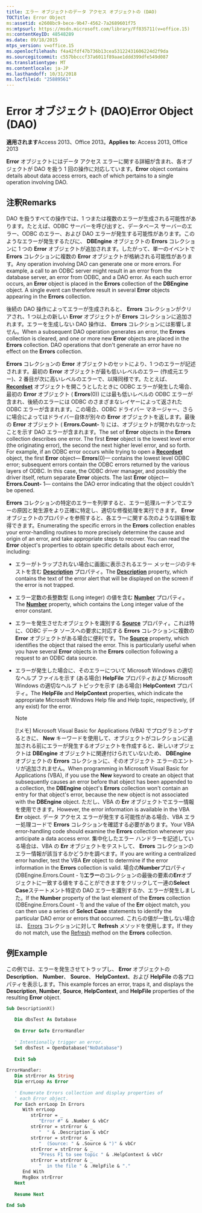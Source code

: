 ```yaml
---
title: エラー オブジェクトのデータ アクセス オブジェクトの (DAO)
TOCTitle: Error Object
ms:assetid: e2608bc9-bece-9b47-4562-7a2689601f75
ms:mtpsurl: https://msdn.microsoft.com/library/Ff835711(v=office.15)
ms:contentKeyID: 48548289
ms.date: 09/18/2015
mtps_version: v=office.15
ms.openlocfilehash: f4a42fdf47b736b13cea53122431606224d2f9da
ms.sourcegitcommit: c557bbcccf37a6011f89aae1ddd399dfe549d087
ms.translationtype: MT
ms.contentlocale: ja-JP
ms.lasthandoff: 10/31/2018
ms.locfileid: "25889561"
---
```

# <a name="error-object-dao"></a><span data-ttu-id="6a780-102">Error オブジェクト (DAO)</span><span class="sxs-lookup"><span data-stu-id="6a780-102">Error Object (DAO)</span></span>


<span data-ttu-id="6a780-103">**適用されます**Access 2013、Office 2013。</span><span class="sxs-lookup"><span data-stu-id="6a780-103">**Applies to**: Access 2013, Office 2013</span></span>

<span data-ttu-id="6a780-104">**Error** オブジェクトにはデータ アクセス エラーに関する詳細が含まれ、各オブジェクトが DAO を扱う 1 回の操作に対応しています。</span><span class="sxs-lookup"><span data-stu-id="6a780-104">**Error** object contains details about data access errors, each of which pertains to a single operation involving DAO.</span></span>

## <a name="remarks"></a><span data-ttu-id="6a780-105">注釈</span><span class="sxs-lookup"><span data-stu-id="6a780-105">Remarks</span></span>

<span data-ttu-id="6a780-p101">DAO を扱うすべての操作では、1 つまたは複数のエラーが生成される可能性があります。たとえば、ODBC サーバーを呼び出すと、データベース サーバーのエラー、ODBC のエラー、および DAO エラーが発生する可能性があります。このようなエラーが発生するたびに、 **DBEngine** オブジェクトの **Errors** コレクションに 1 つの **Error** オブジェクトが追加されます。したがって、単一のイベントで **Errors** コレクションに複数の **Error** オブジェクトが格納される可能性があります。</span><span class="sxs-lookup"><span data-stu-id="6a780-p101">Any operation involving DAO can generate one or more errors. For example, a call to an ODBC server might result in an error from the database server, an error from ODBC, and a DAO error. As each such error occurs, an **Error** object is placed in the **Errors** collection of the **DBEngine** object. A single event can therefore result in several **Error** objects appearing in the **Errors** collection.</span></span>

<span data-ttu-id="6a780-p102">後続の DAO 操作によってエラーが生成されると、 **Errors** コレクションがクリアされ、1 つ以上の新しい **Error** オブジェクトが **Errors** コレクションに追加されます。エラーを生成しない DAO 操作は、 **Errors** コレクションには影響しません。</span><span class="sxs-lookup"><span data-stu-id="6a780-p102">When a subsequent DAO operation generates an error, the **Errors** collection is cleared, and one or more new **Error** objects are placed in the **Errors** collection. DAO operations that don't generate an error have no effect on the **Errors** collection.</span></span>

<span data-ttu-id="6a780-p103">**Errors** コレクションの **Error** オブジェクトのセットにより、1 つのエラーが記述されます。最初の **Error** オブジェクトが最も低いレベルのエラー (作成元エラー)、2 番目が次に高いレベルのエラーで、以降同様です。たとえば、 **[Recordset](recordset-object-dao.md)** オブジェクトを開こうとしたときに ODBC エラーが発生した場合、最初の **Error** オブジェクト ( **Errors**(0)) には最も低いレベルの ODBC エラーが含まれ、後続のエラーには ODBC のさまざまなレイヤーによって返された ODBC エラーが含まれます。この場合、ODBC ドライバー マネージャー、さらに場合によってはドライバー自体が別々の **Error** オブジェクトを返します。最後の **Error** オブジェクト ( **Errors.Count-** 1) には、オブジェクトが開かれなかったことを示す DAO エラーが含まれます。</span><span class="sxs-lookup"><span data-stu-id="6a780-p103">The set of **Error** objects in the **Errors** collection describes one error. The first **Error** object is the lowest level error (the originating error), the second the next higher level error, and so forth. For example, if an ODBC error occurs while trying to open a **[Recordset](recordset-object-dao.md)** object, the first **Error** object— **Errors**(0)— contains the lowest level ODBC error; subsequent errors contain the ODBC errors returned by the various layers of ODBC. In this case, the ODBC driver manager, and possibly the driver itself, return separate **Error** objects. The last **Error** object— **Errors.Count-** 1— contains the DAO error indicating that the object couldn't be opened.</span></span>

<span data-ttu-id="6a780-p104">**Errors** コレクションの特定のエラーを列挙すると、エラー処理ルーチンでエラーの原因と発生源をより正確に特定し、適切な修復処理を実行できます。 **Error** オブジェクトのプロパティを参照すると、各エラーに関する次のような詳細を取得できます。</span><span class="sxs-lookup"><span data-stu-id="6a780-p104">Enumerating the specific errors in the **Errors** collection enables your error-handling routines to more precisely determine the cause and origin of an error, and take appropriate steps to recover. You can read the **Error** object's properties to obtain specific details about each error, including:</span></span>

  - <span data-ttu-id="6a780-119">エラーがトラップされない場合に画面に表示されるエラー メッセージのテキストを含む **[Description](error-description-property-dao.md)** プロパティ。</span><span class="sxs-lookup"><span data-stu-id="6a780-119">The **[Description](error-description-property-dao.md)** property, which contains the text of the error alert that will be displayed on the screen if the error is not trapped.</span></span>

  - <span data-ttu-id="6a780-120">エラー定数の長整数型 (Long integer) の値を含む **[Number](error-number-property-dao.md)** プロパティ。</span><span class="sxs-lookup"><span data-stu-id="6a780-120">The **[Number](error-number-property-dao.md)** property, which contains the Long integer value of the error constant.</span></span>

  - <span data-ttu-id="6a780-p105">エラーを発生させたオブジェクトを識別する **[Source](error-source-property-dao.md)** プロパティ。これは特に、ODBC データ ソースへの要求に対応する **Errors** コレクションに複数の **Error** オブジェクトがある場合に便利です。</span><span class="sxs-lookup"><span data-stu-id="6a780-p105">The **[Source](error-source-property-dao.md)** property, which identifies the object that raised the error. This is particularly useful when you have several **Error** objects in the **Errors** collection following a request to an ODBC data source.</span></span>

  - <span data-ttu-id="6a780-123">エラーが発生した場合に、そのエラーについて Microsoft Windows の適切なヘルプ ファイルを示す (ある場合) **HelpFile** プロパティおよび Microsoft Windows の適切なヘルプ トピックを示す (ある場合) **HelpContext** プロパティ。</span><span class="sxs-lookup"><span data-stu-id="6a780-123">The **HelpFile** and **HelpContext** properties, which indicate the appropriate Microsoft Windows Help file and Help topic, respectively, (if any exist) for the error.</span></span>
    

    > [!NOTE]
    > <span data-ttu-id="6a780-124">[!メモ] Microsoft Visual Basic for Applications (VBA) でプログラミングするときに、 **New** キーワードを使用して、オブジェクトがコレクションに追加される前にエラーが発生するオブジェクトを作成すると、新しいオブジェクトは **DBEngine** オブジェクトに関連付けられていないため、 **DBEngine** オブジェクトの **Errors** コレクションに、そのオブジェクト エラーのエントリが追加されません。</span><span class="sxs-lookup"><span data-stu-id="6a780-124">When programming in Microsoft Visual Basic for Applications (VBA), if you use the **New** keyword to create an object that subsequently causes an error before that object has been appended to a collection, the **DBEngine** object's **Errors** collection won't contain an entry for that object's error, because the new object is not associated with the **DBEngine** object.</span></span> <span data-ttu-id="6a780-125">ただし、VBA の **Err** オブジェクトでエラー情報を使用できます。</span><span class="sxs-lookup"><span data-stu-id="6a780-125">However, the error information is available in the VBA **Err** object.</span></span> <span data-ttu-id="6a780-126">データ アクセス エラーが発生する可能性がある場合、VBA エラー処理コードで **Errors** コレクションを確認する必要があります。</span><span class="sxs-lookup"><span data-stu-id="6a780-126">Your VBA error-handling code should examine the **Errors** collection whenever you anticipate a data access error.</span></span> <span data-ttu-id="6a780-127">集中化したエラー ハンドラーを記述している場合は、VBA の **Err** オブジェクトをテストして、 **Errors** コレクションのエラー情報が該当するかどうかを調べます。</span><span class="sxs-lookup"><span data-stu-id="6a780-127">If you are writing a centralized error handler, test the VBA **Err** object to determine if the error information in the **Errors** collection is valid.</span></span> <span data-ttu-id="6a780-128">場合の**Number**プロパティ (DBEngine.Errors.Count - 1)**エラー**のコレクションの最後の要素の**Err**オブジェクトに一致する値をすることができますをクリックして一連の**Select Case**ステートメント特定の DAO エラーを識別するか、エラーが発生しました。</span><span class="sxs-lookup"><span data-stu-id="6a780-128">If the **Number** property of the last element of the **Errors** collection (DBEngine.Errors.Count - 1) and the value of the **Err** object match, you can then use a series of **Select Case** statements to identify the particular DAO error or errors that occurred.</span></span> <span data-ttu-id="6a780-129">これらの値が一致しない場合は、 [Errors](errors-refresh-method-dao.md) コレクションに対して **Refresh** メソッドを使用します。</span><span class="sxs-lookup"><span data-stu-id="6a780-129">If they do not match, use the [Refresh](errors-refresh-method-dao.md) method on the **Errors** collection.</span></span>



## <a name="example"></a><span data-ttu-id="6a780-130">例</span><span class="sxs-lookup"><span data-stu-id="6a780-130">Example</span></span>

<span data-ttu-id="6a780-131">この例では、エラーを発生させてトラップし、 **Error** オブジェクトの **Description**、 **Number**、 **Source**、 **HelpContext**、および **HelpFile** の各プロパティを表示します。</span><span class="sxs-lookup"><span data-stu-id="6a780-131">This example forces an error, traps it, and displays the **Description**, **Number**, **Source**, **HelpContext**, and **HelpFile** properties of the resulting **Error** object.</span></span>

```vb 
Sub DescriptionX() 
 
   Dim dbsTest As Database 
 
   On Error GoTo ErrorHandler 
 
   ' Intentionally trigger an error. 
   Set dbsTest = OpenDatabase("NoDatabase") 
 
   Exit Sub 
 
ErrorHandler: 
   Dim strError As String 
   Dim errLoop As Error 
 
   ' Enumerate Errors collection and display properties of  
   ' each Error object. 
   For Each errLoop In Errors 
      With errLoop 
         strError = _ 
            "Error #" & .Number & vbCr 
         strError = strError & _ 
            "  " & .Description & vbCr 
         strError = strError & _ 
            "  (Source: " & .Source & ")" & vbCr 
         strError = strError & _ 
            "Press F1 to see topic " & .HelpContext & vbCr 
         strError = strError & _ 
            "  in the file " & .HelpFile & "." 
      End With 
      MsgBox strError 
   Next 
 
   Resume Next 
 
End Sub 
 
```

